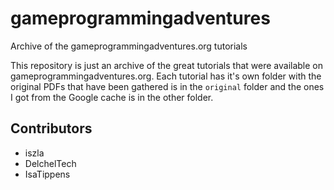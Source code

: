 # gameprogrammingadventures
Archive of the gameprogrammingadventures.org tutorials

This repository is just an archive of the great tutorials that were available on gameprogrammingadventures.org. Each tutorial has it's own folder with the original PDFs that have been gathered is in the `original` folder and the ones I got from the Google cache is in the other folder.

## Contributors

* iszla
* DelchelTech
* IsaTippens
